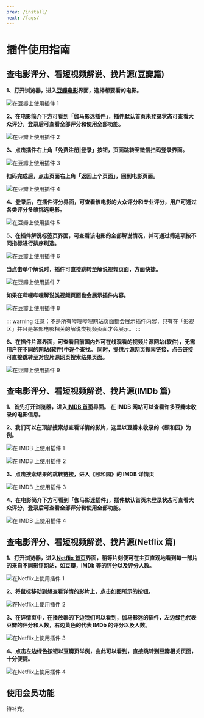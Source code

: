 ```yaml
---
prev: /install/
next: /faqs/
---
```


# 插件使用指南

## 查电影评分、看短视频解说、找片源(豆瓣篇)

**1、打开浏览器，进入[豆瓣电影](http://movie.douban.com/)界面，选择想要看的电影。**

![在豆瓣上使用插件 1](/assets/usage.douban.1.png)

**2、在电影简介下方可看到「伽马影迷插件」，插件默认首页未登录状态可查看大众评分，登录后可查看全部评分和使用全部功能。**

![在豆瓣上使用插件 2](/assets/usage.douban.2.jpg)

**3、点击插件右上角「免费注册|登录」按钮，页面跳转至微信扫码登录界面。**

![在豆瓣上使用插件 3](/assets/usage.douban.3.png)

**扫码完成后，点击页面右上角「返回上个页面」，回到电影页面。**

![在豆瓣上使用插件 4](/assets/usage.douban.4.png)

**4、登录后，在插件评分界面，可查看该电影的大众评分和专业评分，用户可通过各类评分多维挑选电影。**

![在豆瓣上使用插件 5](/assets/usage.douban.5.png)

**5、在插件解说标签页界面，可查看该电影的全部解说情况，并可通过筛选项按不同指标进行排序刷选。**

![在豆瓣上使用插件 6](/assets/usage.douban.6.png)

**当点击单个解说时，插件可直接跳转至解说视频页面，方面快捷。**

![在豆瓣上使用插件 7](/assets/usage.douban.7.png)

**如果在哔哩哔哩解说类视频页面也会展示插件内容。**

![在豆瓣上使用插件 8](/assets/usage.douban.8.jpg)

::: warning
注意：不是所有哔哩哔哩网站页面都会展示插件内容，只有在「影视区」并且是某部电影相关的解说类视频页面才会展示。
:::

**6、在插件片源界面，可查看目前国内外可在线观看的视频片源网站(软件)，无需用户在不同的网站(软件)中逐个查找。**
**同时，提供片源网页搜索链接，点击链接可直接跳转至对应片源网页搜索结果页面。**

![在豆瓣上使用插件 9](/assets/usage.douban.9.png)

## 查电影评分、看短视频解说、找片源(IMDb 篇)

**1、首先打开浏览器，进入[IMDB 首页](https://www.imdb.com/)界面。**
**在 IMDB 网站可以查看许多豆瓣未收录的电影信息。**

**2、我们可以在顶部搜索想查看详情的影片，这里以豆瓣未收录的《颐和园》为例。**

![在 IMDB 上使用插件 1](/assets/usage.imdb.1.png)

![在 IMDB 上使用插件 2](/assets/usage.imdb.2.png)

**3、点击搜索结果的跳转链接，进入《颐和园》的 IMDB 详情页**

![在 IMDB 上使用插件 3](/assets/usage.imdb.3.png)

**4、在电影简介下方可看到「伽马影迷插件」，插件默认首页未登录状态可查看大众评分，登录后可查看全部评分和使用全部功能。**

![在 IMDB 上使用插件 4](/assets/usage.imdb.4.png)

## 查电影评分、看短视频解说、找片源(Netflix 篇)

**1、打开浏览器，进入[Netflix 首页](https://www.netflix.com/browse)界面，稍等片刻便可在主页直观地看到每一部片的来自不同影评网站，如豆瓣，IMDb 等的评分以及评分人数。**

![在Netflix上使用插件 1](/assets/usage.netflix.1.png)

**2、将鼠标移动到想查看详情的影片上，点击如图所示的按钮。**

![在Netflix上使用插件 2](/assets/usage.netflix.2.jpg)

**3、在详情页中，在播放器的下边我们可以看到，伽马影迷的插件，左边绿色代表豆瓣的评分和人数，右边黄色的代表 IMDb 的评分以及人数。**

![在Netflix上使用插件 3](/assets/usage.netflix.3.png)

**4、点击左边绿色按钮以豆瓣页举例，由此可以看到，直接跳转到豆瓣相关页面，十分便捷。**

![在Netflix上使用插件 4](/assets/usage.netflix.4.png)

## 使用会员功能

待补充。
